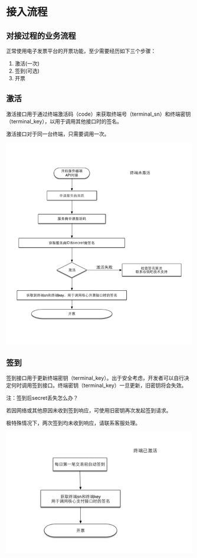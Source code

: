 # 接入流程

## 对接过程的业务流程

正常使用电子发票平台的开票功能，至少需要经历如下三个步骤：

1. 激活\(一次\)
2. 签到\(可选\)
3. 开票

## 激活

激活接口用于通过终端激活码（code）来获取终端号（terminal\_sn）和终端密钥（terminal\_key），以用于调用其他接口时的签名。

激活接口对于同一台终端，只需要调用一次。

![](../img/NotActivited.png?raw=true)

## 签到

签到接口用于更新终端密钥（terminal\_key）。出于安全考虑，开发者可以自行决定何时调用签到接口。终端密钥（terminal\_key）一旦更新，旧密钥将会失效。

注：签到后secret丢失怎么办？

若因网络或其他原因未收到签到响应，可使用旧密钥再次发起签到请求。

极特殊情况下，两次签到均未收到响应，请联系客服处理。

![](../img/Activited.png?raw=true)